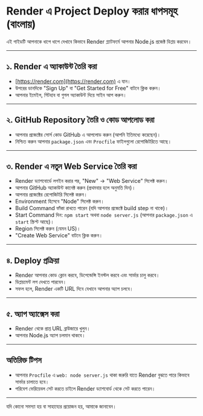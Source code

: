# Render এ Project Deploy করার ধাপসমূহ (বাংলায়)

এই গাইডটি আপনাকে ধাপে ধাপে দেখাবে কিভাবে Render প্ল্যাটফর্মে আপনার Node.js প্রজেক্ট ডিপ্লয় করবেন।

---

## ১. Render এ অ্যাকাউন্ট তৈরি করা

- [https://render.com](https://render.com) এ যান।
- উপরের ডানদিকে "Sign Up" বা "Get Started for Free" বাটনে ক্লিক করুন।
- আপনার ইমেইল, গিটহাব বা গুগল অ্যাকাউন্ট দিয়ে সাইন আপ করুন।

---

## ২. GitHub Repository তৈরি ও কোড আপলোড করা

- আপনার প্রজেক্টের সোর্স কোড GitHub এ আপলোড করুন (আপনি ইতিমধ্যে করেছেন)।
- নিশ্চিত করুন আপনার `package.json` এবং `Procfile` ফাইলগুলো রেপোজিটরিতে আছে।

---

## ৩. Render এ নতুন Web Service তৈরি করা

- Render ড্যাশবোর্ডে লগইন করার পর, "New" -> "Web Service" সিলেক্ট করুন।
- আপনার GitHub অ্যাকাউন্ট কানেক্ট করুন (প্রথমবার হলে অনুমতি দিন)।
- আপনার প্রজেক্টের রেপোজিটরি সিলেক্ট করুন।
- Environment হিসেবে "Node" সিলেক্ট করুন।
- Build Command ফাঁকা রাখতে পারেন (যদি আপনার প্রজেক্টে build step না থাকে)।
- Start Command দিন: `npm start` অথবা `node server.js` (আপনার `package.json` এ `start` স্ক্রিপ্ট আছে)।
- Region সিলেক্ট করুন (যেমন US)।
- "Create Web Service" বাটনে ক্লিক করুন।

---

## ৪. Deploy প্রক্রিয়া

- Render আপনার কোড ক্লোন করবে, ডিপেন্ডেন্সি ইনস্টল করবে এবং সার্ভার চালু করবে।
- ডিপ্লয়মেন্ট লগ দেখতে পারবেন।
- সফল হলে, Render একটি URL দিবে যেখানে আপনার অ্যাপ চলবে।

---

## ৫. অ্যাপ অ্যাক্সেস করা

- Render থেকে প্রাপ্ত URL ব্রাউজারে খুলুন।
- আপনার Node.js অ্যাপ চলমান থাকবে।

---

## অতিরিক্ত টিপস

- আপনার `Procfile` এ `web: node server.js` থাকা জরুরি যাতে Render বুঝতে পারে কিভাবে সার্ভার চালাতে হবে।
- পরিবেশ ভেরিয়েবল সেট করতে চাইলে Render ড্যাশবোর্ড থেকে সেট করতে পারেন।

---

যদি কোনো সমস্যা হয় বা সাহায্যের প্রয়োজন হয়, আমাকে জানাবেন।
